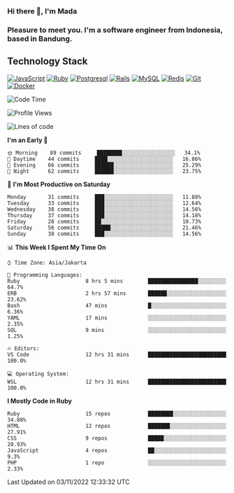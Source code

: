 ### Hi there 👋, I'm Mada
### Pleasure to meet you. I'm a software engineer from Indonesia, based in Bandung.

## Technology Stack

[![JavaScript](https://img.shields.io/badge/-JavaScript-%23F7DF1C?style=flat-square&logo=javascript&logoColor=000000&labelColor=%23F7DF1C&color=%23FFCE5A)](https://www.javascript.com/)
[![Ruby](https://img.shields.io/badge/Ruby-CC342D?style=flat-square&logo=ruby&logoColor=white)](https://www.ruby-lang.org/en/)
[![Postgresql](https://img.shields.io/badge/PostgreSQL-316192?style=flat-square&logo=postgresql&logoColor=ffffff)](https://www.postgresql.org/)
[![Rails](https://img.shields.io/badge/Ruby_on_Rails-CC0000?style=flat-square&logo=ruby-on-rails&logoColor=white)](https://rubyonrails.org/)
[![MySQL](https://img.shields.io/badge/-MySQL-4479A1?style=flat-square&logo=MySQL&logoColor=ffffff)](https://www.mysql.com/)
[![Redis](https://img.shields.io/badge/-Redis-DC382D?style=flat-square&logo=Redis&logoColor=ffffff)](https://redis.io/)
[![Git](https://img.shields.io/badge/-Git-%23F05032?style=flat-square&logo=git&logoColor=%23ffffff)](https://git-scm.com/)
[![Docker](https://img.shields.io/badge/-Docker-2496ED?style=flat-square&logo=docker&logoColor=ffffff)](https://www.docker.com/)
<!--
**madaarya/madaarya** is a ✨ _special_ ✨ repository because its `README.md` (this file) appears on your GitHub profile.

Here are some ideas to get you started:

- 🔭 I’m currently working on ...
- 🌱 I’m currently learning ...
- 👯 I’m looking to collaborate on ...
- 🤔 I’m looking for help with ...
- 💬 Ask me about ...
- 📫 How to reach me: ...
- 😄 Pronouns: ...
- ⚡ Fun fact: ...
-->
<!--START_SECTION:waka-->
![Code Time](http://img.shields.io/badge/Code%20Time-4%2C991%20hrs%2049%20mins-blue)

![Profile Views](http://img.shields.io/badge/Profile%20Views-2-blue)

![Lines of code](https://img.shields.io/badge/From%20Hello%20World%20I%27ve%20Written-857%20Thousand%20lines%20of%20code-blue)

**I'm an Early 🐤** 

```text
🌞 Morning    89 commits     ████████░░░░░░░░░░░░░░░░░   34.1% 
🌆 Daytime    44 commits     ████░░░░░░░░░░░░░░░░░░░░░   16.86% 
🌃 Evening    66 commits     ██████░░░░░░░░░░░░░░░░░░░   25.29% 
🌙 Night      62 commits     ██████░░░░░░░░░░░░░░░░░░░   23.75%

```
📅 **I'm Most Productive on Saturday** 

```text
Monday       31 commits     ███░░░░░░░░░░░░░░░░░░░░░░   11.88% 
Tuesday      33 commits     ███░░░░░░░░░░░░░░░░░░░░░░   12.64% 
Wednesday    38 commits     ███░░░░░░░░░░░░░░░░░░░░░░   14.56% 
Thursday     37 commits     ███░░░░░░░░░░░░░░░░░░░░░░   14.18% 
Friday       28 commits     ██░░░░░░░░░░░░░░░░░░░░░░░   10.73% 
Saturday     56 commits     █████░░░░░░░░░░░░░░░░░░░░   21.46% 
Sunday       38 commits     ███░░░░░░░░░░░░░░░░░░░░░░   14.56%

```


📊 **This Week I Spent My Time On** 

```text
⌚︎ Time Zone: Asia/Jakarta

💬 Programming Languages: 
Ruby                     8 hrs 5 mins        ████████████████░░░░░░░░░   64.7% 
ERB                      2 hrs 57 mins       ██████░░░░░░░░░░░░░░░░░░░   23.62% 
Bash                     47 mins             █░░░░░░░░░░░░░░░░░░░░░░░░   6.36% 
YAML                     17 mins             ░░░░░░░░░░░░░░░░░░░░░░░░░   2.35% 
SQL                      9 mins              ░░░░░░░░░░░░░░░░░░░░░░░░░   1.25%

🔥 Editors: 
VS Code                  12 hrs 31 mins      █████████████████████████   100.0%

💻 Operating System: 
WSL                      12 hrs 31 mins      █████████████████████████   100.0%

```

**I Mostly Code in Ruby** 

```text
Ruby                     15 repos            ████████░░░░░░░░░░░░░░░░░   34.88% 
HTML                     12 repos            ███████░░░░░░░░░░░░░░░░░░   27.91% 
CSS                      9 repos             █████░░░░░░░░░░░░░░░░░░░░   20.93% 
JavaScript               4 repos             ██░░░░░░░░░░░░░░░░░░░░░░░   9.3% 
PHP                      1 repo              ░░░░░░░░░░░░░░░░░░░░░░░░░   2.33%

```



 Last Updated on 03/11/2022 12:33:32 UTC
<!--END_SECTION:waka-->
